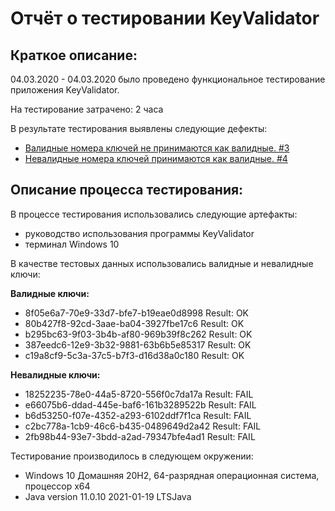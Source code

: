# Отчёт о тестировании KeyValidator
## Краткое описание:

04.03.2020 - 04.03.2020 было проведено функциональное тестирование приложения KeyValidator.

На тестирование затрачено: 2 часа

В результате тестирования выявлены следующие дефекты:

- [Валидные номера ключей не принимаются как валидные. #3](https://github.com/IgorEgor1964/Java-Home-Work-1.1.1/issues/3)
- [Невалидные номера ключей принимаются как валидные. #4](https://github.com/IgorEgor1964/Java-Home-Work-1.1.1/issues/4)

## Описание процесса тестирования:

В процессе тестирования использовались следующие артефакты:

* руководство использования программы KeyValidator
* терминал Windows 10

В качестве тестовых данных использовались валидные и невалидные ключи:

**Валидные ключи:**

- 8f05e6a7-70e9-33d7-bfe7-b19eae0d8998  Result: OK
- 80b427f8-92cd-3aae-ba04-3927fbe17c6   Result: OK
- b295bc63-9f03-3b4b-af80-969b39f8c262  Result: OK
- 387eedc6-12e9-3b32-9881-63b6b5e85317  Result: OK
- c19a8cf9-5c3a-37c5-b7f3-d16d38a0c180  Result: OK

**Невалидные ключи:**

- 18252235-78e0-44a5-8720-556f0c7da17a  Result: FAIL
- e66075b6-ddad-445e-baf6-161b3289522b  Result: FAIL
- b6d53250-f07e-4352-a293-6102ddf7f1ca  Result: FAIL
- c2bc778a-1cb9-46c6-b435-0489649d2a42  Result: FAIL
- 2fb98b44-93e7-3bdd-a2ad-79347bfe4ad1  Result: FAIL

Тестирование производилось в следующем окружении:

* Windows 10 Домашняя 20H2, 64-разрядная операционная система, процессор x64
* Java version 11.0.10 2021-01-19 LTSJava
